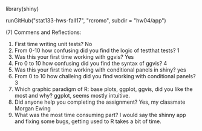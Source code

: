 library(shiny)

runGitHub("stat133-hws-fall17", "rcromo", subdir = "hw04/app")

(7) Commens and Reflections:

1) First time writing unit tests? No
2) From 0-10 how confusing did you find the logic of testthat tests? 1
3) Was this your first time working with ggvis? Yes
4) Fro 0 to 10 how confusing did you find the syntax of ggvis? 4
5) Was this your first time working with conditional panels in shiny? yes
6) From 0 to 10 how challeing did you find working with conditional panels? 3
7) Which graphic paradigm of R: base plots, ggplot, ggvis, did you like the most and why? ggplot, seems mostly intuitive.
8) Did anyone help you completing the assignment? Yes, my classmate Morgan Ewing
9) What was the most time consuming part? I would say the shinny app and fixing some bugs, getting used to R takes a bit of time.
